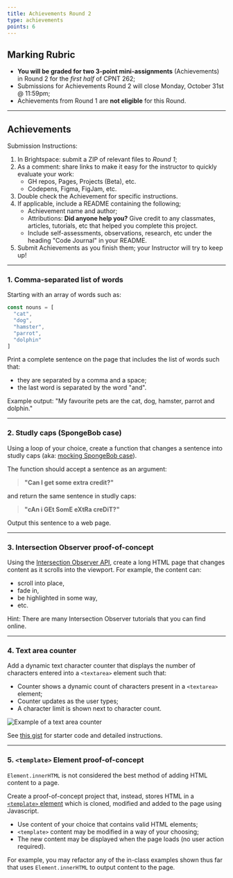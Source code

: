 ```yaml
---
title: Achievements Round 2
type: achievements
points: 6
---
```


## Marking Rubric
- **You will be graded for two 3-point mini-assignments** (Achievements) in Round 2 for the _first half_ of CPNT 262;
- Submissions for Achievements Round 2 will close Monday, October 31st @ 11:59pm;
- Achievements from Round 1 are **not eligible** for this Round.

---

## Achievements
Submission Instructions:
1. In Brightspace: submit a ZIP of relevant files to _Round 1_; 
2. As a comment: share links to make it easy for the instructor to quickly evaluate your work:
    - GH repos, Pages, Projects (Beta), etc.
    - Codepens, Figma, FigJam, etc.
3. Double check the Achievement for specific instructions.
4. If applicable, include a README containing the following;
    - Achievement name and author;
    - Attributions: **Did anyone help you?** Give credit to any classmates, articles, tutorials, etc that helped you complete this project.
    - Include self-assessments, observations, research, etc under the heading "Code Journal" in your README. 
4. Submit Achievements as you finish them; your Instructor will try to keep up!

---

### 1. Comma-separated list of words
Starting with an array of words such as:
```js
const nouns = [
  "cat",
  "dog",
  "hamster",
  "parrot",
  "dolphin"
]
```
Print a complete sentence on the page that includes the list of words such that:
- they are separated by a comma and a space;
- the last word is separated by the word "and".

Example output: "My favourite pets are the cat, dog, hamster, parrot and dolphin."

---

### 2. Studly caps (SpongeBob case)
Using a loop of your choice, create a function that changes a sentence into studly caps (aka: [mocking SpongeBob case](https://nymag.com/intelligencer/2017/05/what-is-the-mocking-spongebob-capitalized-letters-chicken-meme.html)).

The function should accept a sentence as an argument:
> **"Can I get some extra credit?"**

and return the same sentence in studly caps:
> **"cAn i GEt SomE eXtRa creDiT?"**

Output this sentence to a web page.

---

### 3. Intersection Observer proof-of-concept
Using the [Intersection Observer API](https://developer.mozilla.org/en-US/docs/Web/API/Intersection_Observer_API), create a long HTML page that changes content as it scrolls into the viewport. For example, the content can:
- scroll into place,
- fade in,
- be highlighted in some way,
- etc.

Hint: There are many Intersection Observer tutorials that you can find online.

---

### 4. Text area counter
Add a dynamic text character counter that displays the number of characters entered into a `<textarea>` element such that:
- Counter shows a dynamic count of characters present in a `<textarea>` element;
- Counter updates as the user types;
- A character limit is shown next to character count.

![Example of a text area counter](../../../images/assessments/text-area-counter.png)

See [this gist](https://gist.github.com/acidtone/74727a562940ead812f46c1b1b870d19) for starter code and detailed instructions.

---

### 5. `<template>` Element proof-of-concept
`Element.innerHTML` is not considered the best method of adding HTML content to a page. 

Create a proof-of-concept project that, instead, stores HTML in a [`<template>` element](https://developer.mozilla.org/en-US/docs/Web/HTML/Element/template) which is cloned, modified and added to the page using Javascript.
- Use content of your choice that contains valid HTML elements;
- `<template>` content may be modified in a way of your choosing;
- The new content may be displayed when the page loads (no user action required).

For example, you may refactor any of the in-class examples shown thus far that uses `Element.innerHTML` to output content to the page.